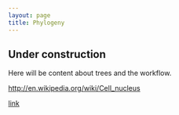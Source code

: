 ```yaml
---
layout: page
title: Phylogeny
---
```


## Under construction ##

Here will be content about trees and the workflow.

http://en.wikipedia.org/wiki/Cell_nucleus

[link](http://en.wikipedia.org/wiki/Cell_nucleus)